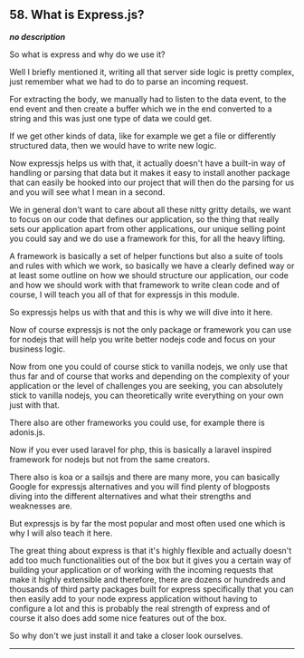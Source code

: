 ## 58. What is Express.js?

<strong><em>no description</em></strong>

So what is express and why do we use it? 

Well I briefly mentioned it, writing all that server side logic is pretty
complex, just remember what we had to do to parse an incoming request. 

For extracting the body, we manually had to listen to the data event, to the end
event and then create a buffer which we in the end converted to a string and
this was just one type of data we could get. 

If we get other kinds of data, like for example we get a file or differently
structured data, then we would have to write new logic. 

Now expressjs helps us with that, it actually doesn't have a built-in way of
handling or parsing that data but it makes it easy to install another package
that can easily be hooked into our project that will then do the parsing for us
and you will see what I mean in a second. 

We in general don't want to care about all these nitty gritty details, we want
to focus on our code that defines our application, so the thing that really sets
our application apart from other applications, our unique selling point you
could say and we do use a framework for this, for all the heavy lifting. 

A framework is basically a set of helper functions but also a suite of tools and
rules with which we work, so basically we have a clearly defined way or at least
some outline on how we should structure our application, our code and how we
should work with that framework to write clean code and of course, I will teach
you all of that for expressjs in this module. 

So expressjs helps us with that and this is why we will dive into it here. 

Now of course expressjs is not the only package or framework you can use for
nodejs that will help you write better nodejs code and focus on your business
logic. 

Now from one you could of course stick to vanilla nodejs, we only use that thus
far and of course that works and depending on the complexity of your application
or the level of challenges you are seeking, you can absolutely stick to vanilla
nodejs, you can theoretically write everything on your own just with that. 

There also are other frameworks you could use, for example there is adonis.js. 

Now if you ever used laravel for php, this is basically a laravel inspired
framework for nodejs but not from the same creators. 

There also is koa or a sailsjs and there are many more, you can basically Google
for expressjs alternatives and you will find plenty of blogposts diving into the
different alternatives and what their strengths and weaknesses are. 

But expressjs is by far the most popular and most often used one which is why I
will also teach it here. 

The great thing about express is that it's highly flexible and actually doesn't
add too much functionalities out of the box but it gives you a certain way of
building your application or of working with the incoming requests that make it
highly extensible and therefore, there are dozens or hundreds and thousands of
third party packages built for express specifically that you can then easily add
to your node express application without having to configure a lot and this is
probably the real strength of express and of course it also does add some nice
features out of the box. 

So why don't we just install it and take a closer look ourselves. 

---